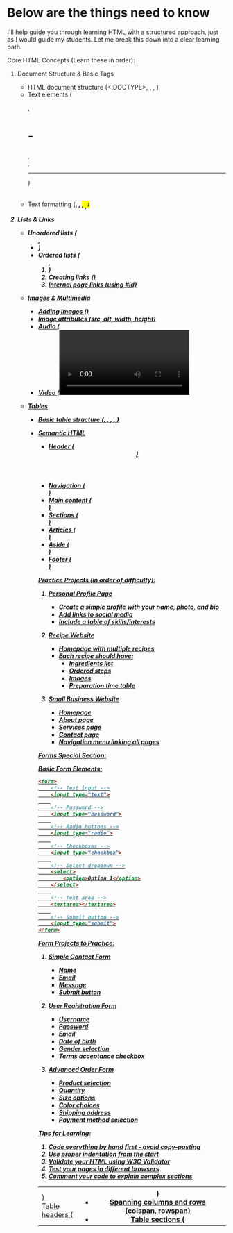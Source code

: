 # Below are the things need to know
I'll help guide you through learning HTML with a structured approach, just as I would guide my students. Let me break this down into a clear learning path.

Core HTML Concepts (Learn these in order):
1. Document Structure & Basic Tags
   - HTML document structure (<!DOCTYPE>, <html>, <head>, <body>)
   - Text elements (<p>, <h1>-<h6>, <br>, <hr>)
   - Text formatting (<strong>, <em>, <mark>, <sub>, <sup>)

2. Lists & Links
   - Unordered lists (<ul>, <li>)
   - Ordered lists (<ol>, <li>)
   - Creating links (<a href="">)
   - Internal page links (using #id)

3. Images & Multimedia
   - Adding images (<img>)
   - Image attributes (src, alt, width, height)
   - Audio (<audio>)
   - Video (<video>)

4. Tables
   - Basic table structure (<table>, <tr>, <td>)
   - Table headers (<th>)
   - Spanning columns and rows (colspan, rowspan)
   - Table sections (<thead>, <tbody>, <tfoot>)

5. Semantic HTML
   - Header (<header>)
   - Navigation (<nav>)
   - Main content (<main>)
   - Sections (<section>)
   - Articles (<article>)
   - Aside (<aside>)
   - Footer (<footer>)

Practice Projects (in order of difficulty):

1. Personal Profile Page
   - Create a simple profile with your name, photo, and bio
   - Add links to social media
   - Include a table of skills/interests

2. Recipe Website
   - Homepage with multiple recipes
   - Each recipe should have:
     - Ingredients list
     - Ordered steps
     - Images
     - Preparation time table

3. Small Business Website
   - Homepage
   - About page
   - Services page
   - Contact page
   - Navigation menu linking all pages

Forms Special Section:

Basic Form Elements:
```html
<form>
    <!-- Text input -->
    <input type="text">
    
    <!-- Password -->
    <input type="password">
    
    <!-- Radio buttons -->
    <input type="radio">
    
    <!-- Checkboxes -->
    <input type="checkbox">
    
    <!-- Select dropdown -->
    <select>
        <option>Option 1</option>
    </select>
    
    <!-- Text area -->
    <textarea></textarea>
    
    <!-- Submit button -->
    <input type="submit">
</form>
```

Form Projects to Practice:

1. Simple Contact Form
   - Name
   - Email
   - Message
   - Submit button

2. User Registration Form
   - Username
   - Password
   - Email
   - Date of birth
   - Gender selection
   - Terms acceptance checkbox

3. Advanced Order Form
   - Product selection
   - Quantity
   - Size options
   - Color choices
   - Shipping address
   - Payment method selection

Tips for Learning:
1. Code everything by hand first - avoid copy-pasting
2. Use proper indentation from the start
3. Validate your HTML using W3C Validator
4. Test your pages in different browsers
5. Comment your code to explain complex sections

